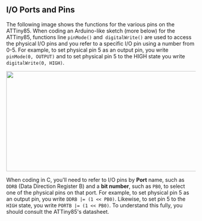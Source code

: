 ## I/O Ports and Pins

The following image shows the functions for the various pins on the ATTiny85.  When coding an Arduino-like sketch (more below) for the ATTiny85, functions line `pinMode()` and` digitalWrite()` are used to access the physical I/O pins and you refer to a specific I/O pin using a number from 0-5.  For example, to set physical pin 5 as an output pin, you write `pinMode(0, OUTPUT)`  and to set physical pin 5 to the HIGH state you write `digitalWrite(0, HIGH)`.

<p align="center"><img src="images/tiny85pins.jpg" width="760" height="267"></p>

When coding in C, you'll need to refer to I/O pins by **Port** name, such as `DDRB` (Data Direction Register B) and a **bit number**, such as `PB0`, to select one of the physical pins on that port.  For example, to set physical pin 5 as an output pin, you write `DDRB |= (1 << PB0)`.  Likewise, to set pin 5 to the `HIGH` state, you write `PORTB |= (1 << PB0)`.  To understand this fully, you should consult the ATTiny85's datasheet.

